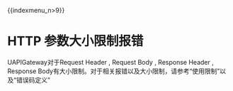 {{indexmenu_n>9}}

# HTTP 参数大小限制报错

UAPIGateway对于Request Header , Request Body , Response Header , Response Body有大小限制。对于相关报错以及大小限制，请参考“使用限制”以及“错误码定义”